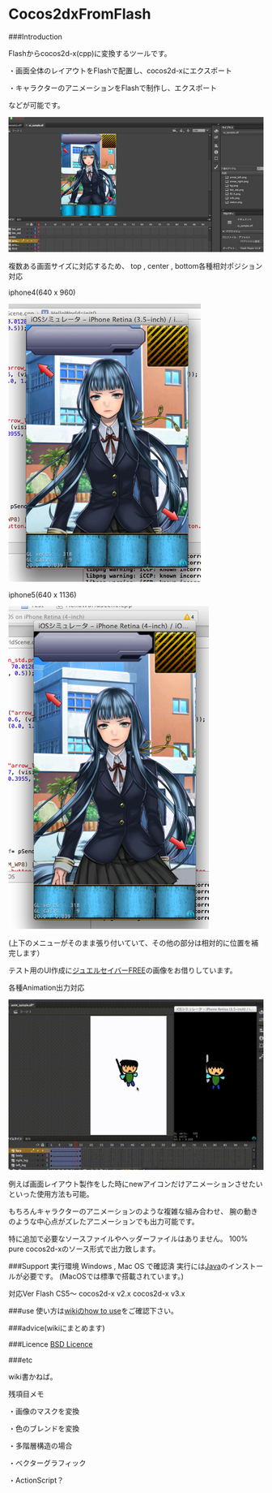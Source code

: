 Cocos2dxFromFlash
=================

###Introduction

Flashからcocos2d-x(cpp)に変換するツールです。

・画面全体のレイアウトをFlashで配置し、cocos2d-xにエクスポート

・キャラクターのアニメーションをFlashで制作し、エクスポート

などが可能です。

![alt flash1](https://raw.githubusercontent.com/jake1256/Cocos2dxFromFlash/master/img/sample/flash1.png)

複数ある画面サイズに対応するため、
top , center , bottom各種相対ポジション対応

iphone4(640 x 960)

![alt ui640x960](https://raw.githubusercontent.com/jake1256/Cocos2dxFromFlash/master/img/sample/iOS1.png)

iphone5(640 x 1136)

![alt ui640x1136](https://raw.githubusercontent.com/jake1256/Cocos2dxFromFlash/master/img/sample/iOS2.png)

(上下のメニューがそのまま張り付いていて、その他の部分は相対的に位置を補完します）

テスト用のUI作成に[ジュエルセイバーFREE](http://www.jewel-s.jp/)の画像をお借りしています。

各種Animation出力対応

![alt flash4](https://raw.githubusercontent.com/jake1256/Cocos2dxFromFlash/master/img/sample/ios_movie.mov.gif)

例えば画面レイアウト製作をした時にnewアイコンだけアニメーションさせたい
といった使用方法も可能。

もちろんキャラクターのアニメーションのような複雑な組み合わせ、
腕の動きのような中心点がズレたアニメーションでも出力可能です。

特に追加で必要なソースファイルやヘッダーファイルはありません。
100% pure cocos2d-xのソース形式で出力致します。

###Support
実行環境
Windows , Mac OS で確認済
実行には[Java](http://java.com/ja/download/)のインストールが必要です。
(MacOSでは標準で搭載されています。)

対応Ver
Flash CS5〜
cocos2d-x v2.x
cocos2d-x v3.x

###use
使い方は[wikiのhow to use](https://github.com/jake1256/Cocos2dxFromFlash/wiki#how-to-use)をご確認下さい。

###advice(wikiにまとめます)


###Licence
[BSD Licence](http://ja.wikipedia.org/wiki/BSD%E3%83%A9%E3%82%A4%E3%82%BB%E3%83%B3%E3%82%B9)

###etc

wiki書かねば。

残項目メモ

・画像のマスクを変換

・色のブレンドを変換

・多階層構造の場合

・ベクターグラフィック

・ActionScript？
